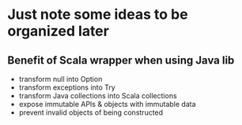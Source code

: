 # Just note some ideas to be organized later

## Benefit of Scala wrapper when using Java lib

- transform null into Option
- transform exceptions into Try
- transform Java collections into Scala collections
- expose immutable APIs & objects with immutable data
- prevent invalid objects of being constructed
